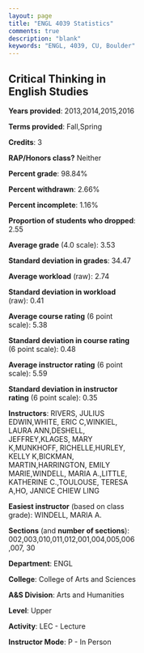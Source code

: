 ```yaml
---
layout: page
title: "ENGL 4039 Statistics"
comments: true
description: "blank"
keywords: "ENGL, 4039, CU, Boulder"
--- 
```

<head>
<script src="https://ajax.googleapis.com/ajax/libs/jquery/2.1.3/jquery.min.js"></script>
<script src="https://dl.dropboxusercontent.com/s/pc42nxpaw1ea4o9/highcharts.js?dl=0"></script>
<!-- <script src="../assets/js/highcharts.js"></script> -->
<style type="text/css">@font-face {
	font-family: "Bebas Neue";
	src: url(https://www.filehosting.org/file/details/544349/BebasNeue%20Regular.otf) format("opentype");
	}
	h1.Bebas { 
		font-family: "Bebas Neue", Verdana, Tahoma;
	}
</style>
</head>
<body>
	<div id="container" style="float: right; width: 45%; height: 88%; margin-left: 2.5%; margin-right: 2.5%;"></div>
	<script language="JavaScript">
		$(document).ready(function() {
		var chart = {type: 'column'};
		var title = {text: 'Grade Distribution'};
		var xAxis = {categories: ['A','B','C','D','F'],crosshair: true};
		var yAxis = {min: 0,title: {text: 'Percentage'}};
		var tooltip = {headerFormat: '<center><b><span style="font-size:20px">{point.key}</span></b></center>',
		               pointFormat: '<td style="padding:0"><b>{point.y:.1f}%</b></td>',
		               footerFormat: '</table>',shared: true,useHTML: true};
		var plotOptions = {column: {pointPadding: 0.0,borderWidth: 0}};  
		var credits = {enabled: false};var series= [{name: 'Percent',data: [69.04,25.87,2.44,0.41,2.24,]}];
		var json = {};
		json.chart = chart;
		json.title = title;
		json.tooltip = tooltip;
		json.xAxis = xAxis;
		json.yAxis = yAxis;  
		json.series = series;
		json.plotOptions = plotOptions;  
		json.credits = credits;
		$('#container').highcharts(json);
	});
	</script>
</body>
			   
## Critical Thinking in English Studies

**Years provided**: 2013,2014,2015,2016

**Terms provided**: Fall,Spring

**Credits**: 3

**RAP/Honors class?** Neither

**Percent grade**: 98.84%

**Percent withdrawn**: 2.66%

**Percent incomplete**: 1.16%

**Proportion of students who dropped**: 2.55

**Average grade** (4.0 scale): 3.53

**Standard deviation in grades**: 34.47

**Average workload** (raw): 2.74

**Standard deviation in workload** (raw): 0.41

**Average course rating** (6 point scale): 5.38

**Standard deviation in course rating** (6 point scale): 0.48

**Average instructor rating** (6 point scale): 5.59

**Standard deviation in instructor rating** (6 point scale): 0.35

**Instructors**: RIVERS, JULIUS EDWIN,WHITE, ERIC C,WINKIEL, LAURA ANN,DESHELL, JEFFREY,KLAGES, MARY K,MUNKHOFF, RICHELLE,HURLEY, KELLY K,BICKMAN, MARTIN,HARRINGTON, EMILY MARIE,WINDELL, MARIA A.,LITTLE, KATHERINE C.,TOULOUSE, TERESA A,HO, JANICE CHIEW LING

**Easiest instructor** (based on class grade): WINDELL, MARIA A.

**Sections** (and **number of sections**): 002,003,010,011,012,001,004,005,006,007, 30

**Department**: ENGL

**College**: College of Arts and Sciences

**A&S Division**: Arts and Humanities

**Level**: Upper

**Activity**: LEC - Lecture

**Instructor Mode**: P  - In Person